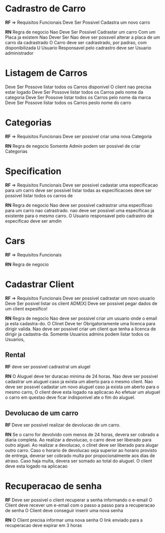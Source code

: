 # Cadrastro de Carro

**RF** => Requisitos Funcionais
Deve Ser Possivel Cadastra um novo carro

**RN** Regra de negocio
Nao Deve Ser Possivel Cadrastar um carro Com um Placa ja existem
Nao Dever Ser Nao deve ser possveil alterar a placa de um carro da cadrastrado
O Carro deve ser cadrastrado, por padrao, com disponibilizada
U Usuario Responsavel pelo cadrastro deve ser Usuario administrador

# Listagem de Carros

Deve Ser Possove listar todos os Carros disponivel
O client nao precisa estar logado
Deve Ser Possove listar todos os Carros pelo nome da categoria
Deve Ser Possove listar todos os Carros pelo nome da marca
Deve Ser Possove listar todos os Carros peolo nome do carro

# Categorias

**RF** => Requisitos Funcionais
Deve ser possivel criar uma nova Categoria

**RN** Regra de negocio
Somente Admin podem ser possivel de criar Categorias

# Specification

**RF** => Requisitos Funcionais
Deve ser possivel cadastar uma especificacao para um carro
deve ser possivel listar todas as especificacoes
deve ser possivel listar todos os carros de

**RN** Regra de negocio
Nao deve ser possivel cadrastrar uma especificao para um carro nao catrastrado.
nao deve ser possivel uma especificao ja existente para o mesmo carro.
O Usuario responsavel pelo cadrastro de especificao deve ser amdin

# Cars

**RF** => Requisitos Funcionais

**RN** Regra de negocio

# Cadastrar Client

**RF** => Requisitos Funcionais
Deve ser possivel cadrastar um novo usuario
Deve Ser posivel listar os client ADM[X]
Deve ser possivel pegar dados de um client expesifico!

**RN** Regra de negocio
Nao deve ser possivel criar um usuario onde o email ja esta cadastra-do.
O Clinet Deve ter Obrigatoriamente uma licenca para dirigir valida.
Nao deve ser possivel criar um client que tenha a licenca de dirigir ja cadastra-da.
Somente Usuarios admins podem listar todos os Usuarios,

## Rental

**RF**
deve ser possivel cadrastral um alugel

**RN**
O Aluguel deve ter duracao minima de 24 horas.
Nao deve ser possivel cadastrar um aluguel caso ja exista um aberto para o mesmo client.
Nao deve ser possvel cadastar um novo aluguel caso ja exista um aberto para o mesmo carro,
O client deve esta logado na aplicacao
Ao efetuar um aluguel o carro em questao deve ficar indisponivel ate o fim do aluguel.

## Devolucao de um carro

**RF**
Deve ser possivel realizar de devolucao de um carro.

**RN**
Se o carro for devolvido com menos de 24 horas, devera ser cobrado a diaria completa.
Ao realizar a devolucao, o carro deve ser liberado para outro alguel.
Ao realizar a devolucao, o clinet deve ser liberado para alugar outro carro.
Caso o horario de devolucao seja superior ao horario provisto de entrega, deverar ser cobrado multa por propocionalmente aos dias de atraso.
Caso haja multa, devera ser somado ao total do aluguel.
O client deve esta logado na aplicacao

# Recuperacao de senha

**RF**
Deve ser possivel o client recuperar a senha informando o e-email
O Client deve recever um e-email com o passo a passo para a recuperacao de senha
O Client deve conseguir inserir uma nova senha

**RN**
O Client precisa informar uma nova senha
O link enviado para a recuperacao deve expirar em 3 horas

